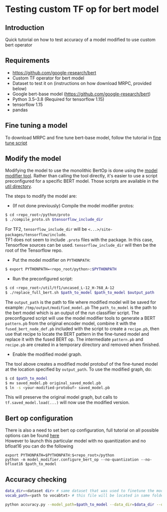 # Testing custom TF op for bert model

## Introduction

Quick tutorial on how to test accuracy of a model modified to use custom bert operator

## Requirements

- https://github.com/google-research/bert  
- Custom TF operator for bert model  
- Dataset to test it on (instructions on how download MRPC, provided below)
- Google bert-base model (https://github.com/google-research/bert)  
- Python 3.5–3.8 (Required for tensorflow 1.15)
- tensorflow 1.15
- pandas

## Fine tuning a model

To download MRPC and fine tune bert-base model, follow the tutorial in [fine tune script](../fine_tune_script)

## Modify the model

Modifying the model to use the monolithic BertOp is done using the [model modifier tool][model-modifier].
Rather than calling the tool directly, it's easier to use a script preconfigured for a specific BERT model. Those
scripts are available in the [util directory][util-dir].

The steps to modify the model are:

* (If not done previously) Compile the model modifier protos:
```sh
$ cd <repo_root>/python/proto
$ ./compile_proto.sh $tensorflow_include_dir
```
For TF2, `tensorflow_include_dir` will be `<...>/site-packages/tensorflow/include`. \
TF1 does not seem to include `.proto` files with the package. In this case, Tensorflow sources can be used.
`tensorflow_include_dir` will then be the root of the Tensorflow repo.

* Put the model modifier on `PYTHONPATH`:
```sh
$ export PYTHONPATH=<repo_root/python>:$PYTHONPATH
```

* Run the preconfigured script:
```sh
$ cd <repo_root>/util/tf1/uncased_L-12_H-768_A-12
$ ./replace_full_bert.sh $path_to_model $path_to_model $output_path
```
The `output_path` is the path to file where modified model will be saved for example: `/tmp/output/modified_model.pb`
The `path_to_model` is the path to the bert model which is an output of the run classiflier script.
The preconfigured script will use the model modifier tools to generate a BERT `pattern.pb` from the original encoder
model, combine it with the `fused_bert_node_def.pb` included with the script to create a `recipe.pb`, then use that
recipe to locate the BERT pattern in the fine-tuned model and replace it with the fused BERT op. The intermediate
`pattern.pb` and `recipe.pb` are created in a temporary directory and removed when finished.

* Enable the modified model graph.

The tool above creates a modified model protobuf of the fine-tuned model at the location specified by `output_path`. To use the
modified graph, do:
```sh
$ cd $path_to_model
$ mv saved_model.pb original_saved_model.pb
$ ln -s <your-modified-protobuf> saved_model.pb
```
This will preserve the original model graph, but calls to `tf.saved_model.load(...)` will now use the modified version.

## Bert op configuration

There is also a need to set bert op configuration, full tutorial on all possible options can be found [here](../../python/README.md)  
However to launch this particular model with no quanitization and no bfloat16 you can do the following
```
export PYTHONPATH=$PYTHONPATH:$<repo_root>/python
python -m model_modifier.configure_bert_op --no-quantization --no-bfloat16 $path_to_model
```

## Accuracy checking

```sh
data_dir=<dataset dir> # same dataset that was used to finetune the model in run_classifier
vocab_path=<path to vocabtxt> # this file will be located in same folder as google bert model files, for example in case of english model it will be in folder uncased_L-12_H-768_A-12)

python accuracy.py --model_path=$path_to_model --data_dir=$data_dir --op_path=$path_to_bertop --vocab_file=$vocab_path 
```
[model-modifier]: ../../python/model_modifier
[util-dir]: ../../util

